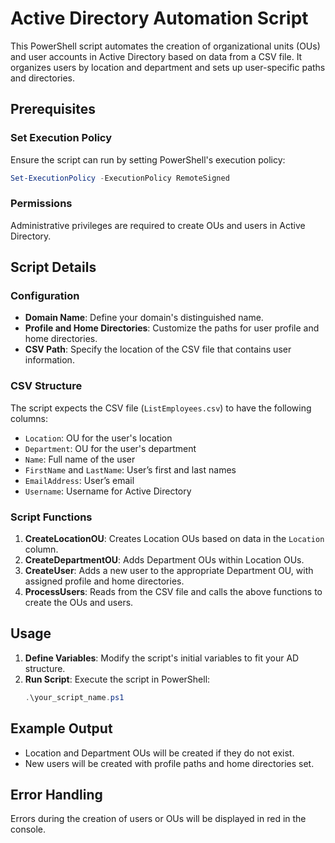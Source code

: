 # Active Directory Automation Script

This PowerShell script automates the creation of organizational units (OUs) and user accounts in Active Directory based on data from a CSV file. It organizes users by location and department and sets up user-specific paths and directories.

## Prerequisites

### Set Execution Policy
Ensure the script can run by setting PowerShell's execution policy:
```powershell
Set-ExecutionPolicy -ExecutionPolicy RemoteSigned
```

### Permissions
Administrative privileges are required to create OUs and users in Active Directory.

## Script Details

### Configuration
- **Domain Name**: Define your domain's distinguished name.
- **Profile and Home Directories**: Customize the paths for user profile and home directories.
- **CSV Path**: Specify the location of the CSV file that contains user information.

### CSV Structure
The script expects the CSV file (`ListEmployees.csv`) to have the following columns:
- `Location`: OU for the user's location
- `Department`: OU for the user's department
- `Name`: Full name of the user
- `FirstName` and `LastName`: User’s first and last names
- `EmailAddress`: User’s email
- `Username`: Username for Active Directory

### Script Functions
1. **CreateLocationOU**: Creates Location OUs based on data in the `Location` column.
2. **CreateDepartmentOU**: Adds Department OUs within Location OUs.
3. **CreateUser**: Adds a new user to the appropriate Department OU, with assigned profile and home directories.
4. **ProcessUsers**: Reads from the CSV file and calls the above functions to create the OUs and users.

## Usage

1. **Define Variables**: Modify the script's initial variables to fit your AD structure.
2. **Run Script**: Execute the script in PowerShell:
   ```powershell
   .\your_script_name.ps1
   ```

## Example Output
- Location and Department OUs will be created if they do not exist.
- New users will be created with profile paths and home directories set.

## Error Handling
Errors during the creation of users or OUs will be displayed in red in the console.
